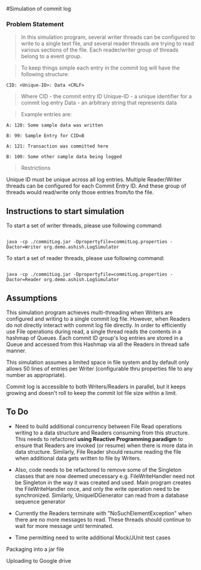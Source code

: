 #Simulation of commit log

### Problem Statement

> In this simulation program, several writer threads can be configured to write to a single text file, and several reader threads
are trying to read various sections of the file.
Each reader/writer group of threads belong to a event group. 

> To keep things simple each entry in the commit log will have the following structure:

````
CID: <Unique-ID>: Data <CRLF>
````

> Where
CID - the commit entry ID
Unique-ID - a unique identifier for a commit log entry
Data - an arbitrary string that represents data

>Example entries are:

    A: 120: Some sample data was written

    B: 99: Sample Entry for CID=B

    A: 121: Transaction was committed here

    B: 100: Some other sample data being logged

> Restrictions

Unique ID must be unique across all log entries. Multiple Reader/Writer threads can be configured for each Commit Entry ID.
And these group of threads would read/write only those entries from/to the file.

## Instructions to start simulation 

To start a set of writer threads, please use following command:

````

java -cp ./commitLog.jar -Dpropertyfile=commitLog.properties -Dactor=Writer org.demo.ashish.LogSimulator

````

To start a set of reader threads, please use following command:

````

java -cp ./commitLog.jar -Dpropertyfile=commitLog.properties -Dactor=Reader org.demo.ashish.LogSimulator

````

## Assumptions

This simulation program achieves multi-threading when Writers are configured and writing to a single 
commit log file. However, when Readers do not directly interact with commit log file directly. 
In order to efficiently use File operations during read, a single thread reads the contents in a hashmap 
of Queues. Each commit ID group's log entries are stored in a Queue and accessed from this Hashmap via all the 
Readers in thread safe manner.

This simulation assumes a limited space in file system and by default only allows 50 lines of entries 
per Writer (configurable thru properties file to any number as appropriate). 

Commit log is accessible to both Writers/Readers in parallel, but it keeps growing and doesn't roll
to keep the commit lot file size within a limit.



## To Do

* Need to build additional concurrency between File Read operations writing to a data structure and 
Readers consuming from this structure. This needs to refactored **using Reactive Programming paradigm**
to ensure that Readers are invoked (or resume) when there is more data in data structure. Similarly,
File Reader should resume reading the file when additional data gets written to file by Writers.

* Also, code needs to be refactored to remove some of the Singleton classes that are now deemed unecessary
e.g. FileWriteHandler need not be Singleton in the way it was created and used. Main program creates 
the FileWriteHandler once, and only the write operation need to be synchronized. Similarly, UniqueIDGenerator
can read from a database sequence generator

* Currently the Readers terminate with "NoSuchElementException" when there are no more messages to read. 
These threads should continue to wait for more message until terminated.

* Time permitting need to write additional Mock/JUnit test cases



Packaging into a jar file

Uploading to Google drive
